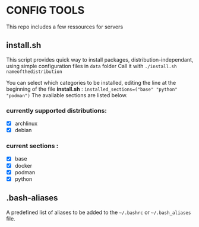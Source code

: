 # CONFIG TOOLS

This repo includes a few ressources for servers

## install.sh

This script provides quick way to install packages, distribution-independant, using simple configuration files in `data` folder
Call it with
`./install.sh nameofthedistribution` 

You can select which categories to be installed, editing the line at the beginning of the file **install.sh** :
`installed_sections=("base" "python" "podman")`
The available sections are listed below.

### currently supported distributions:
 - [x] archlinux
 - [x] debian

### current sections :
 - [x] base
 - [x] docker
 - [x] podman
 - [x] python

## .bash-aliases
A predefined list of aliases to be added to the `~/.bashrc` or `~/.bash_aliases` file.
